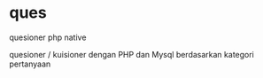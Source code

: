 # ques
quesioner php native 

quesioner / kuisioner dengan PHP dan Mysql berdasarkan kategori pertanyaan
